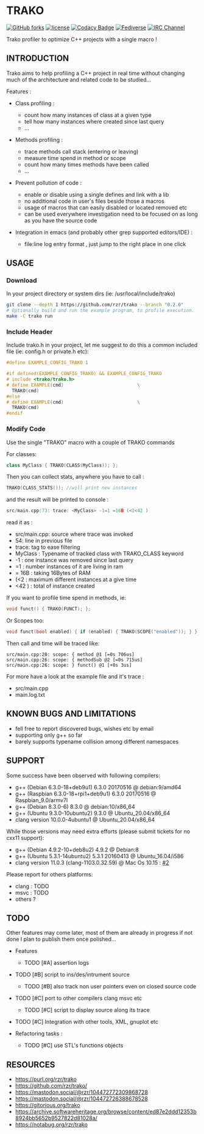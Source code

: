 # TRAKO #

[![GitHub forks](
https://img.shields.io/github/forks/rzr/trako.svg?style=social&label=Fork&maxAge=2592000
)](
https://GitHub.com/rzr/trako/network/
)
[![license](
https://img.shields.io/badge/license-LGPL-3p.svg
)](COPYING)
[![Codacy Badge](
https://app.codacy.com/project/badge/Grade/1974469fd285468380f5223dee280949
)](
https://www.codacy.com/manual/rzr/trako?utm_source=github.com&amp;utm_medium=referral&amp;utm_content=rzr/trako&amp;utm_campaign=Badge_Grade
)
[![Fediverse](
https://img.shields.io/mastodon/follow/279303?domain=https%3A%2F%2Fmastodon.social&style=social
)](
https://mastodon.social/@rzr/104472726388678528#Trako#
)
[![IRC Channel](
https://img.shields.io/badge/chat-on%20freenode-brightgreen.svg
)](
https://kiwiirc.com/client/irc.freenode.net/#iot
)

Trako profiler to optimize C++ projects with a single macro !

## INTRODUCTION ##

Trako aims to help profiling a C++ project in real time
without changing much of the architecture and related code to be studied...

Features :

* Class profiling :
  * count how many instances of class at a given type
  * tell how many instances where created since last query
  * ...

* Methods profiling :
  * trace methods call stack (entering or leaving)
  * measure time spend in method or scope
  * count how many times methods have been called
  * ...

* Prevent pollution of code :
  * enable or disable using a single defines and link with a lib
  * no additional code in user's files beside those a macros
  * usage of macros that can easily disabled or located removed etc
  * can be used everywhere investigation need to be focused on
    as long as you have the source code

* Integration in emacs (and probably other grep supported editors/IDE) :
  * file:line log entry format , just jump to the right place in one click

## USAGE ##

### Download ###

In your project directory or system dirs (ie: /usr/local/include/trako)

```sh
git clone --depth 1 https://github.com/rzr/trako --branch "0.2.0"
# Optionally build and run the example program, to profile execution.
make -C trako run
```

### Include Header ###

Include trako.h in your project,
let me suggest to do this a common included file (ie: config.h or private.h etc):

```c++
#define EXAMPLE_CONFIG_TRAKO 1

#if defined(EXAMPLE_CONFIG_TRAKO) && EXAMPLE_CONFIG_TRAKO
# include <trako/trako.h>
# define EXAMPLE(cmd)                           \
  TRAKO(cmd)
#else
# define EXAMPLE(cmd)                           \
  TRAKO(cmd)
#endif
```

### Modify Code ###

Use the single "TRAKO" macro with a couple of TRAKO commands

For classes:

```c++
class MyClass { TRAKO(CLASS(MyClass)); };
```

Then you can collect stats, anywhere you have to call :

```c++
TRAKO(CLASS_STATS()); //will print new instances
```

and the result will be printed to console :

```c++
src/main.cpp:73: trace: <MyClass> -1=1 =16B (<2<42 )
```

read it as :

* src/main.cpp: source where trace was invoked
* 54: line in previous file
* trace: tag to ease filtering
* MyClass : Typename of tracked class with TRAKO_CLASS keyword
* -1 : one instance was removed since last query
* =1 : number instances of it are living in ram
* = 16B  : taking 16Bytes of RAM
* (<2 : maximum different instances at a give time
* <42 ) : total of instance created

If you want to profile time spend in methods, ie:

```c++
void funct() { TRAKO(FUNCT); };
```

Or Scopes too:

```c++
void funct(bool enabled) { if (enabled) { TRAKO(SCOPE("enabled")); } };
```

Then call and time will be traced like:

```
src/main.cpp:20: scope: { method @1 [=0s 706us]
src/main.cpp:26: scope: { methodSub @2 [=0s 715us]
src/main.cpp:26: scope: } funct() @1 [+0s 3us]
```

For more have a look at the example file and it's trace :

* src/main.cpp
* main.log.txt

## KNOWN BUGS AND LIMITATIONS ##

* fell free to report discovered bugs, wishes etc by email
* supporting only g++ so far
* barely supports typename collision among different namespaces

## SUPPORT ##

Some success have been observed with following compilers:

* g++ (Debian 6.3.0-18+deb9u1) 6.3.0 20170516 @ debian:9/amd64
* g++ (Raspbian 6.3.0-18+rpi1+deb9u1) 6.3.0 20170516 @ Raspbian_9.0/armv7l
* g++ (Debian 8.3.0-6) 8.3.0 @ debian:10/x86_64
* g++ (Ubuntu 9.3.0-10ubuntu2) 9.3.0 @ Ubuntu_20.04/x86_64
* clang version 10.0.0-4ubuntu1  @ Ubuntu_20.04/x86_64

While those versions may need extra efforts (please submit tickets for no cxx11 support):

* g++ (Debian 4.9.2-10+deb8u2) 4.9.2 @ Debian:8
* g++ (Ubuntu 5.3.1-14ubuntu2) 5.3.1 20160413 @ Ubuntu_16.04/i586
* clang version 11.0.3 (clang-1103.0.32.59) @ Mac Os 10.15 : [#2](https://github.com/rzr/trako/issues/2)

Please report for others platforms:

* clang : TODO
* msvc : TODO
* others ?

## TODO ##

Other features may come later,
most of them are already in progress if not done
I plan to publish them once polished...

* Features
  * TODO [#A] assertion logs
* TODO [#B] script to ins/des/intrument source
  * TODO [#B] also track non user pointers even on closed source code
* TODO [#C] port to other compilers clang msvc etc
  * TODO [#C] script to display source along its trace
* TODO [#C] Integration with other tools, XML, gnuplot etc

* Refactoring tasks :
  * TODO [#C] use STL's functions objects

## RESOURCES ##

*   <https://purl.org/rzr/trako>
*   <https://github.com/rzr/trako/>
*   <https://mastodon.social/@rzr/104472772309868728>
*   <https://mastodon.social/@rzr/104472726388678528>
*   <https://gitorious.org/trako>
*   <https://archive.softwareheritage.org/browse/content/ed87e2ddd12353b8924bb5652b9527822d81028a/>
*   <https://notabug.org/rzr/trako>
